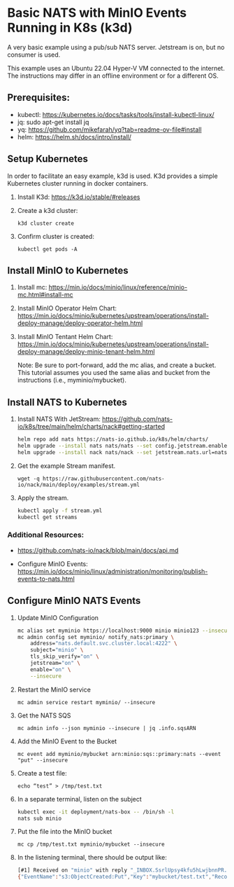 # Basic NATS with MinIO Events Running in K8s (k3d)

A very basic example using a pub/sub NATS server. Jetstream is on, but no consumer is used.

This example uses an Ubuntu 22.04 Hyper-V VM connected to the internet. The instructions may differ in an offline environment or for a different OS.

## Prerequisites:

* kubectl: https://kubernetes.io/docs/tasks/tools/install-kubectl-linux/
* jq: sudo apt-get install jq
* yq: https://github.com/mikefarah/yq?tab=readme-ov-file#install
* helm: https://helm.sh/docs/intro/install/

## Setup Kubernetes

In order to facilitate an easy example, k3d is used. K3d provides a simple Kubernetes cluster running in docker containers.

1. Install K3d: https://k3d.io/stable/#releases
1. Create a k3d cluster: 

    `k3d cluster create`

1. Confirm cluster is created: 

    `kubectl get pods -A`

## Install MinIO to Kubernetes

1. Install mc: https://min.io/docs/minio/linux/reference/minio-mc.html#install-mc
1. Install MinIO Operator Helm Chart: https://min.io/docs/minio/kubernetes/upstream/operations/install-deploy-manage/deploy-operator-helm.html
1. Install MinIO Tentant Helm Chart: https://min.io/docs/minio/kubernetes/upstream/operations/install-deploy-manage/deploy-minio-tenant-helm.html

    Note: Be sure to port-forward, add the mc alias, and create a bucket. This tutorial assumes you used the same alias and bucket from the instructions (i.e., myminio/mybucket).

## Install NATS to Kubernetes

1. Install NATS With JetStream: https://github.com/nats-io/k8s/tree/main/helm/charts/nack#getting-started

    ```sh
    helm repo add nats https://nats-io.github.io/k8s/helm/charts/
    helm upgrade --install nats nats/nats --set config.jetstream.enabled=true --set config.cluster.enabled=true
    helm upgrade --install nack nats/nack --set jetstream.nats.url=nats://nats.default.svc.cluster.local:4222
    ```

1. Get the example Stream manifest.

    `wget -q https://raw.githubusercontent.com/nats-io/nack/main/deploy/examples/stream.yml`

1. Apply the stream.

    ```sh
    kubectl apply -f stream.yml
    kubectl get streams
    ```

### Additional Resources:

* https://github.com/nats-io/nack/blob/main/docs/api.md

* Configure MinIO Events: https://min.io/docs/minio/linux/administration/monitoring/publish-events-to-nats.html

## Configure MinIO NATS Events 

1. Update MinIO Configuration

    ```sh
    mc alias set myminio https://localhost:9000 minio minio123 --insecure
    mc admin config set myminio/ notify_nats:primary \
        address="nats.default.svc.cluster.local:4222" \
        subject="minio" \
        tls_skip_verify="on" \
        jetstream="on" \
        enable="on" \
        --insecure
    ```

1. Restart the MinIO service

    `mc admin service restart myminio/ --insecure`

1. Get the NATS SQS

    `mc admin info --json myminio --insecure | jq .info.sqsARN`

1. Add the MinIO Event to the Bucket

    `mc event add myminio/mybucket arn:minio:sqs::primary:nats --event "put" --insecure`

1. Create a test file:

    `echo “test” > /tmp/test.txt`

1. In a separate terminal, listen on the subject

    ```sh
    kubectl exec -it deployment/nats-box -- /bin/sh -l
    nats sub minio
    ```

1. Put the file into the MinIO bucket

    `mc cp /tmp/test.txt myminio/mybucket --insecure`

1. In the listening terminal, there should be output like:

    ```sh
    [#1] Received on "minio" with reply "_INBOX.SsrlUpsy4kfu5hLwjbnnPR.ayvZYz4h"
    {"EventName":"s3:ObjectCreated:Put","Key":"mybucket/test.txt","Records":[{"eventVersion":"2.0","eventSource":"minio:s3","awsRegion":"","eventTime":"2025-07-08T14:15:39.443Z","eventName":"s3:ObjectCreated:Put","userIdentity":{"principalId":"minio"},"requestParameters":{"principalId":"minio","region":"","sourceIPAddress":"127.0.0.1"},"responseElements":{"x-amz-id-2":"a4ab6bb342be1b6ab0c9be895868837d9a4f30778d6bb99f882c2564c5d4e607","x-amz-request-id":"18504C4ADA8BF777","x-minio-deployment-id":"a2a151f9-442f-47e7-882b-175bd4b2753f","x-minio-origin-endpoint":"https://minio.minio-tenant.svc.cluster.local"},"s3":{"s3SchemaVersion":"1.0","configurationId":"Config","bucket":{"name":"mybucket","ownerIdentity":{"principalId":"minio"},"arn":"arn:aws:s3:::mybucket"},"object":{"key":"test.txt","size":5,"eTag":"d8e8fca2dc0f896fd7cb4cb0031ba249","contentType":"text/plain","userMetadata":{"content-type":"text/plain"},"sequencer":"18504C4ADA8EBF58"}},"source":{"host":"127.0.0.1","port":"","userAgent":"MinIO (linux; amd64) minio-go/v7.0.76 mc/RELEASE.2024-09-09T07-53-10Z"}}]}
    ```
